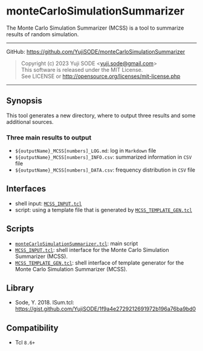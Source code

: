 # monteCarloSimulationSummarizer
The Monte Carlo Simulation Summarizer (MCSS) is a tool to summarize results of random simulation.
___
GitHub: https://github.com/YujiSODE/monteCarloSimulationSummarizer  
>Copyright (c) 2023 Yuji SODE \<yuji.sode@gmail.com\>  
>This software is released under the MIT License.  
>See LICENSE or http://opensource.org/licenses/mit-license.php  
______

## Synopsis
This tool generates a new directory, where to output three results and some additional sources.

### Three main results to output
- `${outputName}_MCSS[numbers]_LOG.md`: log in `Markdown` file
- `${outputName}_MCSS[numbers]_INFO.csv`: summarized information in `CSV` file
- `${outputName}_MCSS[numbers]_DATA.csv`: frequency distribution in `CSV` file

## Interfaces
- shell input: [`MCSS_INPUT.tcl`](MCSS_INPUT.tcl)
- script: using a template file that is generated by [`MCSS_TEMPLATE_GEN.tcl`](MCSS_TEMPLATE_GEN.tcl)

## Scripts
- [`monteCarloSimulationSummarizer.tcl`](monteCarloSimulationSummarizer.tcl): main script
- [`MCSS_INPUT.tcl`](MCSS_INPUT.tcl): shell interface for the Monte Carlo Simulation Summarizer (MCSS).
- [`MCSS_TEMPLATE_GEN.tcl`](MCSS_TEMPLATE_GEN.tcl): shell interface of template generator for the Monte Carlo Simulation Summarizer (MCSS).

## Library
- Sode, Y. 2018. lSum.tcl: https://gist.github.com/YujiSODE/1f9a4e2729212691972b196a76ba9bd0

## Compatibility
- Tcl `8.6+`
